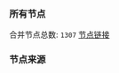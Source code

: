 ### 所有节点
合并节点总数: `1307`
[节点链接](https://raw.githubusercontent.com/rzhy1/11/master/sub/sub_merge_base64.txt)

### 节点来源